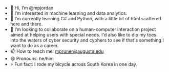 - 👋 Hi, I’m @mpjordan
- 👀 I’m interested in machine learning and data analytics.
- 🌱 I’m currently learning C# and Python, with a little bit of html scattered here and there.
- 💞️ I’m looking to collaborate on a human-computer interaction project aimed at helping users with special needs. I'd also like to dip my toes into the waters of cyber security and cyphers to see if that's something I want to do as a career.
- 📫 How to reach me: mpruner@augusta.edu
- 😄 Pronouns: he/him
- ⚡ Fun fact: I rode my bicycle across South Korea in one day.

<!---
mpjordan/mpjordan is a ✨ special ✨ repository because its `README.md` (this file) appears on your GitHub profile.
You can click the Preview link to take a look at your changes.
--->
